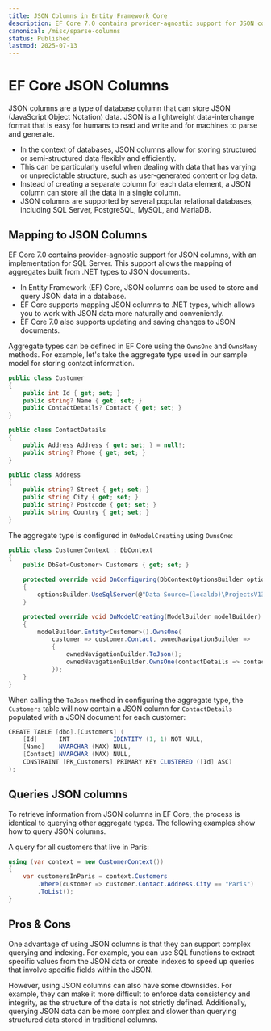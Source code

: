 ```yaml
---
title: JSON Columns in Entity Framework Core
description: EF Core 7.0 contains provider-agnostic support for JSON columns, with an implementation for SQL Server. This support allows the mapping of aggregates built from .NET types to JSON documents. 
canonical: /misc/sparse-columns
status: Published
lastmod: 2025-07-13
---
```


# EF Core JSON Columns

JSON columns are a type of database column that can store JSON (JavaScript Object Notation) data. JSON is a lightweight data-interchange format that is easy for humans to read and write and for machines to parse and generate.

 - In the context of databases, JSON columns allow for storing structured or semi-structured data flexibly and efficiently. 
 - This can be particularly useful when dealing with data that has varying or unpredictable structure, such as user-generated content or log data. 
 - Instead of creating a separate column for each data element, a JSON column can store all the data in a single column.
 - JSON columns are supported by several popular relational databases, including SQL Server, PostgreSQL, MySQL, and MariaDB. 

## Mapping to JSON Columns

EF Core 7.0 contains provider-agnostic support for JSON columns, with an implementation for SQL Server. This support allows the mapping of aggregates built from .NET types to JSON documents. 

 - In Entity Framework (EF) Core, JSON columns can be used to store and query JSON data in a database. 
 - EF Core supports mapping JSON columns to .NET types, which allows you to work with JSON data more naturally and conveniently.
 - EF Core 7.0 also supports updating and saving changes to JSON documents.

Aggregate types can be defined in EF Core using the `OwnsOne` and `OwnsMany` methods. For example, let's take the aggregate type used in our sample model for storing contact information.

```csharp
public class Customer
{
    public int Id { get; set; }
    public string? Name { get; set; }
    public ContactDetails? Contact { get; set; }
}

public class ContactDetails
{
    public Address Address { get; set; } = null!;
    public string? Phone { get; set; }
}

public class Address
{
    public string? Street { get; set; }
    public string City { get; set; }
    public string? Postcode { get; set; }
    public string Country { get; set; }
}
```

The aggregate type is configured in `OnModelCreating` using `OwnsOne`:

```csharp
public class CustomerContext : DbContext
{
    public DbSet<Customer> Customers { get; set; }

    protected override void OnConfiguring(DbContextOptionsBuilder optionsBuilder)
    {
        optionsBuilder.UseSqlServer(@"Data Source=(localdb)\ProjectsV13;Initial Catalog=EmployeesDb;");
    }

    protected override void OnModelCreating(ModelBuilder modelBuilder)
    {
        modelBuilder.Entity<Customer>().OwnsOne(
            customer => customer.Contact, ownedNavigationBuilder =>
            {
                ownedNavigationBuilder.ToJson();
                ownedNavigationBuilder.OwnsOne(contactDetails => contactDetails.Address);
            });
    }
}
```

When calling the `ToJson` method in configuring the aggregate type, the `Customers` table will now contain a JSON column for `ContactDetails` populated with a JSON document for each customer:

```csharp
CREATE TABLE [dbo].[Customers] (
    [Id]      INT            IDENTITY (1, 1) NOT NULL,
    [Name]    NVARCHAR (MAX) NULL,
    [Contact] NVARCHAR (MAX) NULL,
    CONSTRAINT [PK_Customers] PRIMARY KEY CLUSTERED ([Id] ASC)
);
```

## Queries JSON columns

To retrieve information from JSON columns in EF Core, the process is identical to querying other aggregate types. The following examples show how to query JSON columns.

A query for all customers that live in Paris:

```csharp
using (var context = new CustomerContext())
{
    var customersInParis = context.Customers
        .Where(customer => customer.Contact.Address.City == "Paris")
        .ToList();
}
```

## Pros & Cons

One advantage of using JSON columns is that they can support complex querying and indexing. For example, you can use SQL functions to extract specific values from the JSON data or create indexes to speed up queries that involve specific fields within the JSON.

However, using JSON columns can also have some downsides. For example, they can make it more difficult to enforce data consistency and integrity, as the structure of the data is not strictly defined. Additionally, querying JSON data can be more complex and slower than querying structured data stored in traditional columns.
